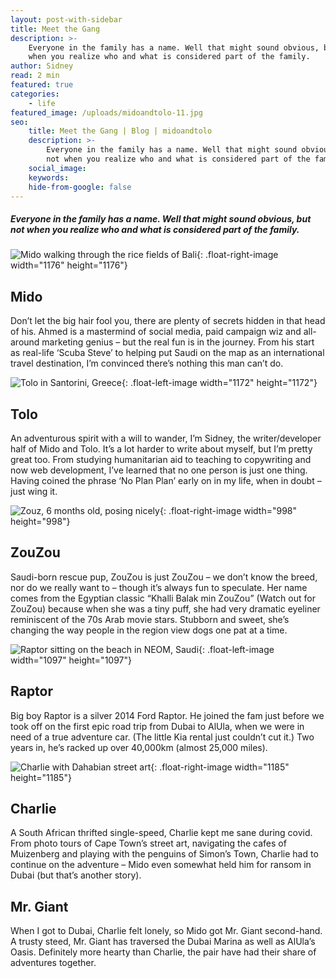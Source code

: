```yaml
---
layout: post-with-sidebar
title: Meet the Gang
description: >-
    Everyone in the family has a name. Well that might sound obvious, but not
    when you realize who and what is considered part of the family.
author: Sidney
read: 2 min
featured: true
categories:
    - life
featured_image: /uploads/midoandtolo-11.jpg
seo:
    title: Meet the Gang | Blog | midoandtolo
    description: >-
        Everyone in the family has a name. Well that might sound obvious, but
        not when you realize who and what is considered part of the family.
    social_image:
    keywords:
    hide-from-google: false
---
```

##### Everyone in the family has a name. Well that might sound obvious, but not when you realize who and what is considered part of the family.&nbsp;

![Mido walking through the rice fields of Bali](/uploads/square-midoandtolo-22.jpg){: .float-right-image width="1176" height="1176"}

## **Mido**

Don’t let the big hair fool you, there are plenty of secrets hidden in that head of his. Ahmed is a mastermind of social media, paid campaign wiz and all-around marketing genius – but the real fun is in the journey. From his start as real-life ‘Scuba Steve’ to helping put Saudi on the map as an international travel destination, I’m convinced there’s nothing this man can’t do.

![Tolo in Santorini, Greece](/uploads/square-midoandtolo-62.jpeg){: .float-left-image width="1172" height="1172"}

## **Tolo**

An adventurous spirit with a will to wander, I’m Sidney, the writer/developer half of Mido and Tolo. It’s a lot harder to write about myself, but I’m pretty great too. From studying humanitarian aid to teaching to copywriting and now web development, I’ve learned that no one person is just one thing. Having coined the phrase ‘No Plan Plan’ early on in my life, when in doubt – just wing it.

![Zouz, 6 months old, posing nicely](/images/midoandtolo-zouz-square.jpeg){: .float-right-image width="998" height="998"}

## **ZouZou**

Saudi-born rescue pup, ZouZou is just ZouZou – we don’t know the breed, nor do we really want to – though it’s always fun to speculate. Her name comes from the Egyptian classic “Khalli Balak min ZouZou” (Watch out for ZouZou) because when she was a tiny puff, she had very dramatic eyeliner reminiscent of the 70s Arab movie stars. Stubborn and sweet, she’s changing the way people in the region view dogs one pat at a time.

![Raptor sitting on the beach in NEOM, Saudi](/images/square-midoandtolo-102.jpg){: .float-left-image width="1097" height="1097"}

## **Raptor**

Big boy Raptor is a silver 2014 Ford Raptor. He joined the fam just before we took off on the first epic road trip from Dubai to AlUla, when we were in need of a true adventure car. (The little Kia rental just couldn’t cut it.) Two years in, he’s racked up over 40,000km (almost 25,000 miles).

![Charlie with Dahabian street art](/images/square-midoandtolo-173.jpeg){: .float-right-image width="1185" height="1185"}

## **Charlie**

A South African thrifted single-speed, Charlie kept me sane during covid. From photo tours of Cape Town’s street art, navigating the cafes of Muizenberg and playing with the penguins of Simon’s Town, Charlie had to continue on the adventure – Mido even somewhat held him for ransom in Dubai (but that’s another story).

## **Mr. Giant**

When I got to Dubai, Charlie felt lonely, so Mido got Mr. Giant second-hand. A trusty steed, Mr. Giant has traversed the Dubai Marina as well as AlUla’s Oasis. Definitely more hearty than Charlie, the pair have had their share of adventures together.

&nbsp;